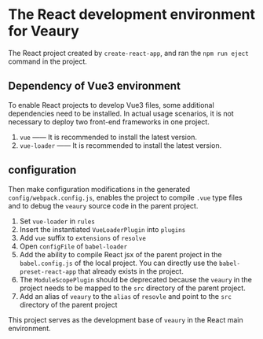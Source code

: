 # The React development environment for Veaury  
The React project created by `create-react-app`, and ran the `npm run eject` command in the project.

## Dependency of Vue3 environment  
To enable React projects to develop Vue3 files, some additional dependencies need to be installed. In actual usage scenarios, it is not necessary to deploy two front-end frameworks in one project.   
1. `vue` —— It is recommended to install the latest version.  
2. `vue-loader` —— It is recommended to install the latest version.   
## configuration
Then make configuration modifications in the generated `config/webpack.config.js`, enables the project to compile `.vue` type files and to debug the `veaury` source code in the parent project.  
1. Set `vue-loader` in `rules`  
2. Insert the instantiated `VueLoaderPlugin` into `plugins`  
3. Add `vue` suffix to `extensions` of `resolve`  
4. Open `configFile` of `babel-loader`  
5. Add the ability to compile React jsx of the parent project in the `babel.config.js` of the local project. You can directly use the `babel-preset-react-app` that already exists in the project.  
6. The `ModuleScopePlugin` should be deprecated because the `veaury` in the project needs to be mapped to the `src` directory of the parent project.  
7. Add an alias of `veaury` to the `alias` of `resovle` and point to the `src` directory of the parent project  

This project serves as the development base of `veaury` in the React main environment.  
